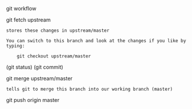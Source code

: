 git workflow

git fetch upstream

	stores these changes in upstream/master

	You can switch to this branch and look at the changes if you like by typing:
	
		git checkout upstream/master

(git status)
(git commit)

git merge upstream/master

	tells git to merge this branch into our working branch (master)

git push origin master